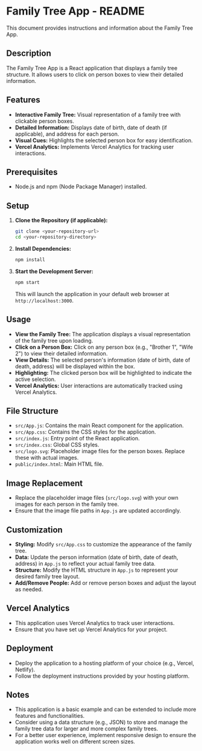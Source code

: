 # Family Tree App - README

This document provides instructions and information about the Family Tree App.

## Description

The Family Tree App is a React application that displays a family tree structure. It allows users to click on person boxes to view their detailed information.

## Features

* **Interactive Family Tree:** Visual representation of a family tree with clickable person boxes.
* **Detailed Information:** Displays date of birth, date of death (if applicable), and address for each person.
* **Visual Cues:** Highlights the selected person box for easy identification.
* **Vercel Analytics:** Implements Vercel Analytics for tracking user interactions.

## Prerequisites

* Node.js and npm (Node Package Manager) installed.

## Setup

1.  **Clone the Repository (if applicable):**
    ```bash
    git clone <your-repository-url>
    cd <your-repository-directory>
    ```

2.  **Install Dependencies:**
    ```bash
    npm install
    ```

3.  **Start the Development Server:**
    ```bash
    npm start
    ```
    This will launch the application in your default web browser at `http://localhost:3000`.

## Usage

* **View the Family Tree:** The application displays a visual representation of the family tree upon loading.
* **Click on a Person Box:** Click on any person box (e.g., "Brother 1", "Wife 2") to view their detailed information.
* **View Details:** The selected person's information (date of birth, date of death, address) will be displayed within the box.
* **Highlighting:** The clicked person box will be highlighted to indicate the active selection.
* **Vercel Analytics:** User interactions are automatically tracked using Vercel Analytics.

## File Structure

* `src/App.js`: Contains the main React component for the application.
* `src/App.css`: Contains the CSS styles for the application.
* `src/index.js`: Entry point of the React application.
* `src/index.css`: Global CSS styles.
* `src/logo.svg`: Placeholder image files for the person boxes. Replace these with actual images.
* `public/index.html`: Main HTML file.

## Image Replacement

* Replace the placeholder image files (`src/logo.svg`) with your own images for each person in the family tree.
* Ensure that the image file paths in `App.js` are updated accordingly.

## Customization

* **Styling:** Modify `src/App.css` to customize the appearance of the family tree.
* **Data:** Update the person information (date of birth, date of death, address) in `App.js` to reflect your actual family tree data.
* **Structure:** Modify the HTML structure in `App.js` to represent your desired family tree layout.
* **Add/Remove People:** Add or remove person boxes and adjust the layout as needed.

## Vercel Analytics

* This application uses Vercel Analytics to track user interactions.
* Ensure that you have set up Vercel Analytics for your project.

## Deployment

* Deploy the application to a hosting platform of your choice (e.g., Vercel, Netlify).
* Follow the deployment instructions provided by your hosting platform.

## Notes

* This application is a basic example and can be extended to include more features and functionalities.
* Consider using a data structure (e.g., JSON) to store and manage the family tree data for larger and more complex family trees.
* For a better user experience, implement responsive design to ensure the application works well on different screen sizes.
